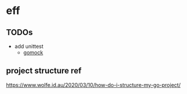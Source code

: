 # eff

## TODOs

- add unittest
  - [gomock](https://github.com/golang/mock)

## project structure ref

https://www.wolfe.id.au/2020/03/10/how-do-i-structure-my-go-project/
